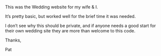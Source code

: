 This was the Wedding website for my wife & I.

It’s pretty basic, but worked well for the brief time it was needed.

I don’t see why this should be private, and if anyone needs a good start for their own wedding site they are more than welcome to this code.

Thanks,

Pat